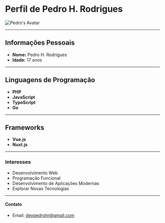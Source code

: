 # **Perfil de Pedro H. Rodrigues**

![Pedro's Avatar](link_para_sua_imagem)

---

## Informações Pessoais
- **Nome:** Pedro H. Rodrigues
- **Idade:** 17 anos

---

## Linguagens de Programação
- **PHP**
- **JavaScript**
- **TypeScript**
- **Go**

---

## Frameworks
- **Vue.js**
- **Nuxt.js**

---

### **Interesses**
- Desenvolvimento Web
- Programação Funcional
- Desenvolvimento de Aplicações Modernas
- Explorar Novas Tecnologias

---

#### **Contato**
- Email: devpedrohr@gmail.com
